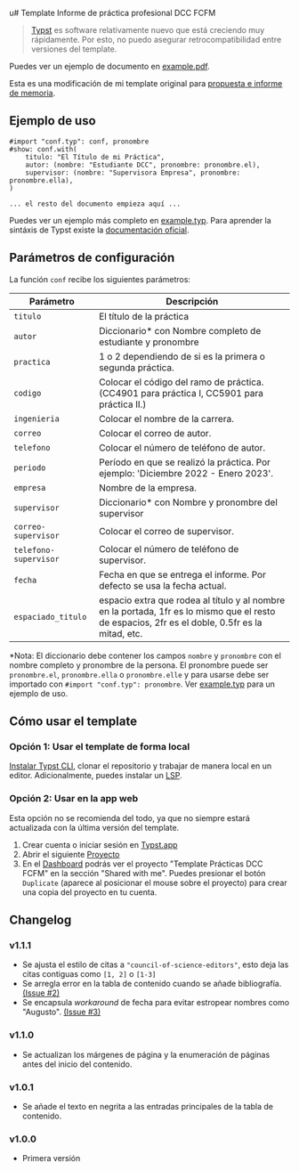 u# Template Informe de práctica profesional DCC FCFM

> [Typst](https://typst.app) es software relativamente nuevo que está creciendo muy rápidamente. Por esto, no puedo asegurar retrocompatibilidad entre versiones del template.

Puedes ver un ejemplo de documento en [example.pdf](example.pdf).

Esta es una modificación de mi template original para [propuesta e informe de memoria](https://github.com/PuntitOwO/template-informe-memoria-fcfm).

## Ejemplo de uso

```typ
#import "conf.typ": conf, pronombre
#show: conf.with(
    titulo: "El Título de mi Práctica",
    autor: (nombre: "Estudiante DCC", pronombre: pronombre.el),
    supervisor: (nombre: "Supervisora Empresa", pronombre: pronombre.ella),
)

... el resto del documento empieza aquí ...
```

Puedes ver un ejemplo más completo en [example.typ](example.typ). Para aprender la sintáxis de Typst existe la [documentación oficial](https://typst.app/docs).

## Parámetros de configuración

La función `conf` recibe los siguientes parámetros:

| Parámetro             | Descripción                                                                                                                                     |
| --------------------- | ----------------------------------------------------------------------------------------------------------------------------------------------- |
| `titulo`              | El título de la práctica                                                                                                                        |
| `autor`               | Diccionario* con Nombre completo de estudiante y pronombre                                                                                      |
| `practica`            | 1 o 2 dependiendo de si es la primera o segunda práctica.                                                                                       |
| `codigo`              | Colocar el código del ramo de práctica. (CC4901 para práctica I, CC5901 para práctica II.)                                                      |
| `ingenieria`          | Colocar el nombre de la carrera.                                                                                                                |
| `correo`              | Colocar el correo de autor.                                                                                                                     |
| `telefono`            | Colocar el número de teléfono de autor.                                                                                                         |
| `periodo`             | Período en que se realizó la práctica. Por ejemplo: 'Diciembre 2022 - Enero 2023'.                                                              |
| `empresa`             | Nombre de la empresa.                                                                                                                           |
| `supervisor`          | Diccionario* con Nombre y pronombre del supervisor                                                                                              |
| `correo-supervisor`   | Colocar el correo de supervisor.                                                                                                                |
| `telefono-supervisor` | Colocar el número de teléfono de supervisor.                                                                                                    |
| `fecha`               | Fecha en que se entrega el informe. Por defecto se usa la fecha actual.                                                                         |
| `espaciado_titulo`    | espacio extra que rodea al título y al nombre en la portada, 1fr es lo mismo que el resto de espacios, 2fr es el doble, 0.5fr es la mitad, etc. |

*Nota: El diccionario debe contener los campos `nombre` y `pronombre` con el nombre completo y pronombre de la persona.
El pronombre puede ser `pronombre.el`, `pronombre.ella` o `pronombre.elle` y para usarse debe ser importado con `#import "conf.typ": pronombre`.
Ver [example.typ](example.typ) para un ejemplo de uso.

## Cómo usar el template

### Opción 1: Usar el template de forma local

[Instalar Typst CLI](https://github.com/typst/typst#installation), clonar el repositorio y trabajar de manera local en un editor.
Adicionalmente, puedes instalar un [LSP](https://github.com/nvarner/typst-lsp).

### Opción 2: Usar en la app web

Esta opción no se recomienda del todo, ya que no siempre estará actualizada con la última versión del template.

1. Crear cuenta o iniciar sesión en [Typst.app](https://typst.app/)
2. Abrir el siguiente [Proyecto](https://typst.app/project/rsxXr837gOiym7xg84m3e4)
3. En el [Dashboard](https://typst.app/) podrás ver el proyecto "Template Prácticas DCC FCFM" en la sección "Shared with me".
   Puedes presionar el botón `Duplicate` (aparece al posicionar el mouse sobre el proyecto) para crear una copia del proyecto en tu cuenta.

## Changelog

### v1.1.1

* Se ajusta el estilo de citas a `"council-of-science-editors"`, esto deja las citas contiguas como `[1, 2]` o `[1-3]`
* Se arregla error en la tabla de contenido cuando se añade bibliografía. [(Issue #2)](https://github.com/PuntitOwO/template-informe-practica-fcfm/issues/2)
* Se encapsula *workaround* de fecha para evitar estropear nombres como "Augusto". [(Issue #3)](https://github.com/PuntitOwO/template-informe-practica-fcfm/issues/3)

### v1.1.0

* Se actualizan los márgenes de página y la enumeración de páginas antes del inicio del contenido.

### v1.0.1

* Se añade el texto en negrita a las entradas principales de la tabla de contenido.

### v1.0.0

* Primera versión
